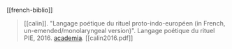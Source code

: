 [[french-biblio]]

> [[calin]]. "Langage poétique du rituel proto-indo-européen (in French, un-emended/monolaryngeal version)". Langage poétique du rituel PIE, 2016. [academia](https://www.academia.edu/30074850). [[calin2016.pdf]]

